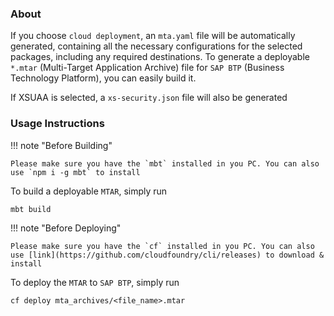 ### About

If you choose `cloud deployment`, an `mta.yaml` file will be automatically generated, containing all the necessary configurations for the selected packages, including any required destinations. To generate a deployable `*.mtar` (Multi-Target Application Archive) file for `SAP BTP` (Business Technology Platform), you can easily build it.

If XSUAA is selected, a `xs-security.json` file will also be generated

### Usage Instructions

!!! note "Before Building"
    
    Please make sure you have the `mbt` installed in you PC. You can also use `npm i -g mbt` to install  

To build a deployable `MTAR`, simply run
```console
mbt build
```

!!! note "Before Deploying"
    
    Please make sure you have the `cf` installed in you PC. You can also use [link](https://github.com/cloudfoundry/cli/releases) to download & install

To deploy the `MTAR` to `SAP BTP`, simply run
```console
cf deploy mta_archives/<file_name>.mtar
```